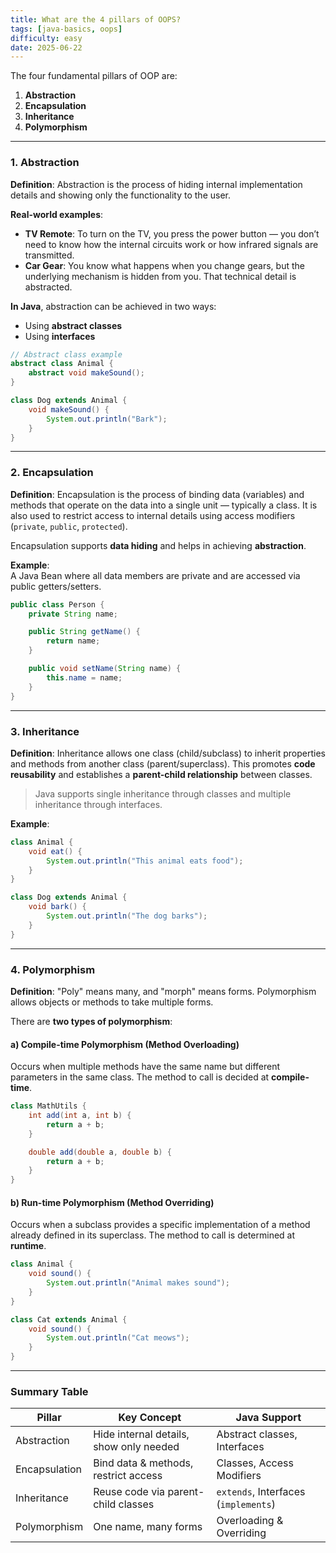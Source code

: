 ```yaml
---
title: What are the 4 pillars of OOPS?
tags: [java-basics, oops]
difficulty: easy
date: 2025-06-22
---
```


The four fundamental pillars of OOP are:

1. **Abstraction**  
2. **Encapsulation**  
3. **Inheritance**  
4. **Polymorphism**

---

### 1. Abstraction

**Definition**: Abstraction is the process of hiding internal implementation details and showing only the functionality to the user.

**Real-world examples**:
- **TV Remote**: To turn on the TV, you press the power button — you don’t need to know how the internal circuits work or how infrared signals are transmitted.
- **Car Gear**: You know what happens when you change gears, but the underlying mechanism is hidden from you. That technical detail is abstracted.

**In Java**, abstraction can be achieved in two ways:
- Using **abstract classes**
- Using **interfaces**

```java
// Abstract class example
abstract class Animal {
    abstract void makeSound();
}

class Dog extends Animal {
    void makeSound() {
        System.out.println("Bark");
    }
}
```

---

### 2. Encapsulation

**Definition**: Encapsulation is the process of binding data (variables) and methods that operate on the data into a single unit — typically a class. It is also used to restrict access to internal details using access modifiers (`private`, `public`, `protected`).

Encapsulation supports **data hiding** and helps in achieving **abstraction**.

**Example**:  
A Java Bean where all data members are private and are accessed via public getters/setters.

```java
public class Person {
    private String name;

    public String getName() {
        return name;
    }

    public void setName(String name) {
        this.name = name;
    }
}
```

---

### 3. Inheritance

**Definition**: Inheritance allows one class (child/subclass) to inherit properties and methods from another class (parent/superclass). This promotes **code reusability** and establishes a **parent-child relationship** between classes.

> Java supports single inheritance through classes and multiple inheritance through interfaces.

**Example**:
```java
class Animal {
    void eat() {
        System.out.println("This animal eats food");
    }
}

class Dog extends Animal {
    void bark() {
        System.out.println("The dog barks");
    }
}
```

---

### 4. Polymorphism

**Definition**: "Poly" means many, and "morph" means forms. Polymorphism allows objects or methods to take multiple forms.

There are **two types of polymorphism**:

#### a) Compile-time Polymorphism (Method Overloading)
Occurs when multiple methods have the same name but different parameters in the same class. The method to call is decided at **compile-time**.

```java
class MathUtils {
    int add(int a, int b) {
        return a + b;
    }

    double add(double a, double b) {
        return a + b;
    }
}
```

#### b) Run-time Polymorphism (Method Overriding)
Occurs when a subclass provides a specific implementation of a method already defined in its superclass. The method to call is determined at **runtime**.

```java
class Animal {
    void sound() {
        System.out.println("Animal makes sound");
    }
}

class Cat extends Animal {
    void sound() {
        System.out.println("Cat meows");
    }
}
```

---

### Summary Table

| Pillar        | Key Concept                            | Java Support                         |
|---------------|----------------------------------------|--------------------------------------|
| Abstraction   | Hide internal details, show only needed| Abstract classes, Interfaces         |
| Encapsulation | Bind data & methods, restrict access   | Classes, Access Modifiers            |
| Inheritance   | Reuse code via parent-child classes    | `extends`, Interfaces (`implements`) |
| Polymorphism  | One name, many forms                   | Overloading & Overriding             |

